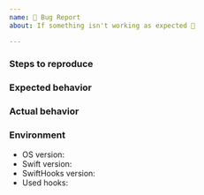 ```yaml
---
name: 🐛 Bug Report
about: If something isn't working as expected 🤔

---
```

<!-- 🚀 Thank you for contributing! --->

<!-- Provide a brief description of the issue here. -->
<!-- Pretend you are explaining it to a friend, not yourself! -->

### Steps to reproduce

<!-- Tell us how to reproduce this issue. -->
<!-- Please provide as much detail as possible (the more code snippets, the better)! -->
<!-- If we cannot recreate it, we will not be able to figure out how to fix it. -->

### Expected behavior

<!-- Tell us what you expect to happen (what should happen once we fix the issue). -->

### Actual behavior

<!-- Tell us what is actually happening (what is broken/not working correctly). -->

### Environment

<!-- We must know your exact environment or it is very difficult to help. -->

* OS version:
* Swift version:
* SwiftHooks version:
* Used hooks: